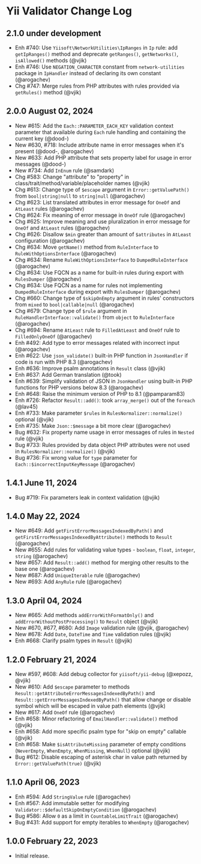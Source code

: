 # Yii Validator Change Log

## 2.1.0 under development

- Enh #740: Use `Yiisoft\NetworkUtilities\IpRanges` in `Ip` rule: add `getIpRanges()` method and deprecate
  `getRanges()`, `getNetworks()`, `isAllowed()` methods (@vjik)
- Enh #746: Use `NEGATION_CHARACTER` constant from `network-utilities` package in `IpHandler` instead of declaring its own 
  constant (@arogachev)
- Chg #747: Merge rules from PHP attributes with rules provided via `getRules()` method (@vjik)

## 2.0.0 August 02, 2024

- New #615: Add the `Each::PARAMETER_EACH_KEY` validation context parameter that available during `Each` rule handling
  and containing the current key (@dood-)
- New #630, #718: Include attribute name in error messages when it's present (@dood-, @arogachev)
- New #633: Add PHP attribute that sets property label for usage in error messages (@dood-)
- New #734: Add `InEnum` rule (@samdark)
- Chg #583: Change "attribute" to "property" in class/trait/method/variable/placeholder names (@vjik)
- Chg #613: Change type of `$escape` argument in `Error::getValuePath()` from `bool|string|null` to `string|null`
  (@arogachev)
- Chg #623: List translated attributes in error message for `OneOf` and `AtLeast` rules (@arogachev)
- Chg #624: Fix meaning of error message in `OneOf` rule (@arogachev)
- Chg #625: Improve meaning and use pluralization in error message for `OneOf` and `AtLeast` rules (@arogachev)
- Chg #626: Disallow `$min` greater than amount of `$attributes` in `AtLeast` configuration (@arogachev)
- Chg #634: Move `getName()` method from `RuleInterface` to `RuleWithOptionsInterface` (@arogachev)
- Chg #634: Rename `RuleWithOptionsInterface` to `DumpedRuleInterface` (@arogachev)
- Chg #634: Use FQCN as a name for built-in rules during export with `RulesDumper` (@arogachev)
- Chg #634: Use FQCN as a name for rules not implementing `DumpedRuleInterface` during export with `RulesDumper`
  (@arogachev)
- Chg #660: Change type of `$skipOnEmpty` argument in rules' constructors from `mixed` to `bool|callable|null`
  (@arogachev)
- Chg #679: Change type of `$rule` argument in `RuleHandlerInterface::validate()` from `object` to `RuleInterface`
  (@arogachev)
- Chg #694: Rename `AtLeast` rule to `FilledAtLeast` and `OneOf` rule to `FilledOnlyOneOf` (@arogachev)
- Enh #492: Add type to error messages related with incorrect input (@arogachev)
- Enh #622: Use `json_validate()` built-in PHP function in `JsonHandler` if code is run with PHP 8.3 (@arogachev)
- Enh #636: Improve psalm annotations in `Result` class (@vjik)
- Enh #637: Add German translation (@took)
- Enh #639: Simplify validation of JSON in `JsonHandler` using built-in PHP functions for PHP versions below 8.3
  (@arogachev)
- Enh #648: Raise the minimum version of PHP to 8.1 (@pamparam83)
- Enh #726: Refactor `Result::add()`: took `array_merge()` out of the `foreach` (@lav45)
- Enh #733: Make parameter `$rules` in `RulesNormalizer::normalize()` optional (@vjik)
- Enh #735: Make `Json::$message` a bit more clear (@arogachev)
- Bug #632: Fix property name usage in error messages of rules in `Nested` rule (@vjik)
- Bug #733: Rules provided by data object PHP attributes were not used in  `RulesNormalizer::normalize()` (@vjik)
- Bug #736: Fix wrong value for `type` parameter for `Each::$incorrectInputKeyMessage` (@arogachev)

## 1.4.1 June 11, 2024

- Bug #719: Fix parameters leak in context validation (@vjik)

## 1.4.0 May 22, 2024

- New #649: Add `getFirstErrorMessagesIndexedByPath()` and `getFirstErrorMessagesIndexedByAttribute()` methods to
  `Result` (@arogachev)
- New #655: Add rules for validating value types - `boolean`, `float`, `integer`, `string` (@arogachev)
- New #657: Add `Result::add()` method for merging other results to the base one (@arogachev)
- New #687: Add `UniqueIterable` rule (@arogachev)
- New #693: Add `AnyRule` rule (@arogachev)

## 1.3.0 April 04, 2024

- New #665: Add methods `addErrorWithFormatOnly()` and `addErrorWithoutPostProcessing()` to `Result` object (@vjik)
- New #670, #677, #680: Add `Image` validation rule (@vjik, @arogachev)
- New #678: Add `Date`, `DateTime` and `Time` validation rules (@vjik)
- Enh #668: Clarify psalm types in `Result` (@vjik)

## 1.2.0 February 21, 2024

- New #597, #608: Add debug collector for `yiisoft/yii-debug` (@xepozz, @vjik)
- New #610: Add `$escape` parameter to methods `Result::getAttributeErrorMessagesIndexedByPath()` and
  `Result::getErrorMessagesIndexedByPath()` that allow change or disable symbol which will be escaped in value path
  elements (@vjik)
- New #617: Add `OneOf` rule (@arogachev)
- Enh #658: Minor refactoring of `EmailHandler::validate()` method (@vjik)
- Enh #658: Add more specific psalm type for "skip on empty" callable (@vjik)
- Enh #658: Make `$isAttributeMissing` parameter of empty conditions (`NeverEmpty`, `WhenEmpty`, `WhenMissing`,
  `WhenNull`) optional (@vjik)
- Bug #612: Disable escaping of asterisk char in value path returned by `Error::getValuePath(true)` (@vjik)

## 1.1.0 April 06, 2023

- Enh #594: Add `StringValue` rule (@arogachev)
- Enh #567: Add immutable setter for modifying `Validator::$defaultSkipOnEmptyCondition` (@arogachev)
- Bug #586: Allow `0` as a limit in `CountableLimitTrait` (@arogachev)
- Bug #431: Add support for empty iterables to `WhenEmpty` (@arogachev)

## 1.0.0 February 22, 2023

- Initial release.
